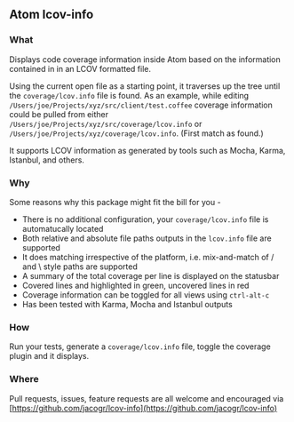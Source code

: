 ## Atom lcov-info

### What

Displays code coverage information inside Atom based on the information contained in in an LCOV formatted file.

Using the current open file as a starting point, it traverses up the tree until the `coverage/lcov.info` file is found. As an example, while editing `/Users/joe/Projects/xyz/src/client/test.coffee` coverage information could be pulled from either `/Users/joe/Projects/xyz/src/coverage/lcov.info` or `/Users/joe/Projects/xyz/coverage/lcov.info`. (First match as found.)

It supports LCOV information as generated by tools such as Mocha, Karma, Istanbul, and others.

### Why

Some reasons why this package might fit the bill for you -

- There is no additional configuration, your `coverage/lcov.info` file is automatucally located
- Both relative and absolute file paths outputs in the `lcov.info` file are supported
- It does matching irrespective of the platform, i.e. mix-and-match of / and \ style paths are supported
- A summary of the total coverage per line is displayed on the statusbar
- Covered lines and highlighted in green, uncovered lines in red
- Coverage information can be toggled for all views using `ctrl-alt-c`
- Has been tested with Karma, Mocha and Istanbul outputs

### How

Run your tests, generate a `coverage/lcov.info` file, toggle the coverage plugin and it displays.

### Where

Pull requests, issues, feature requests are all welcome and encouraged via [https://github.com/jacogr/lcov-info](https://github.com/jacogr/lcov-info)
